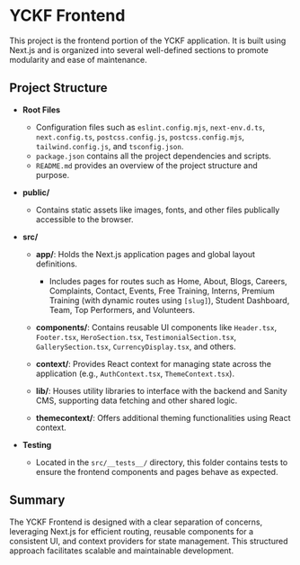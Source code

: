 # YCKF Frontend

This project is the frontend portion of the YCKF application. It is built using Next.js and is organized into several well-defined sections to promote modularity and ease of maintenance.

## Project Structure

- **Root Files**
  - Configuration files such as `eslint.config.mjs`, `next-env.d.ts`, `next.config.ts`, `postcss.config.js`, `postcss.config.mjs`, `tailwind.config.js`, and `tsconfig.json`.
  - `package.json` contains all the project dependencies and scripts.
  - `README.md` provides an overview of the project structure and purpose.

- **public/**
  - Contains static assets like images, fonts, and other files publically accessible to the browser.

- **src/**
  - **app/**: Holds the Next.js application pages and global layout definitions.
    - Includes pages for routes such as Home, About, Blogs, Careers, Complaints, Contact, Events, Free Training, Interns, Premium Training (with dynamic routes using `[slug]`), Student Dashboard, Team, Top Performers, and Volunteers.
  
  - **components/**: Contains reusable UI components like `Header.tsx`, `Footer.tsx`, `HeroSection.tsx`, `TestimonialSection.tsx`, `GallerySection.tsx`, `CurrencyDisplay.tsx`, and others.

  - **context/**: Provides React context for managing state across the application (e.g., `AuthContext.tsx`, `ThemeContext.tsx`).
  
  - **lib/**: Houses utility libraries to interface with the backend and Sanity CMS, supporting data fetching and other shared logic.
  
  - **themecontext/**: Offers additional theming functionalities using React context.

- **Testing**
  - Located in the `src/__tests__/` directory, this folder contains tests to ensure the frontend components and pages behave as expected.

## Summary

The YCKF Frontend is designed with a clear separation of concerns, leveraging Next.js for efficient routing, reusable components for a consistent UI, and context providers for state management. This structured approach facilitates scalable and maintainable development.
